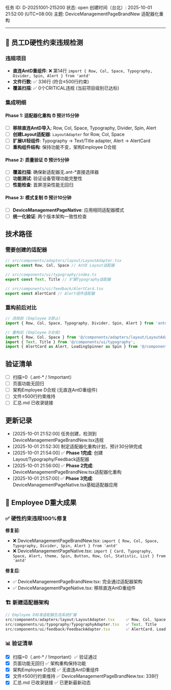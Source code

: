 任务 ID: D-20251001-215200
状态: open
创建时间（台北）: 2025-10-01 21:52:00 (UTC+08:00)
主题: DeviceManagementPageBrandNew 适配器化重构

---

## 🚨 员工D硬性约束违规检测

### 违规项目
- **直连AntD重组件**: ❌ 第14行 `import { Row, Col, Space, Typography, Divider, Spin, Alert } from 'antd'`
- **文件行数**: ✅ 336行 (符合≤500行约束)
- **覆盖扫描**: ✅ 0个CRITICAL违规 (当前项目级别已达标)

### 集成明细

#### Phase 1: 适配器化重构 ⏰ 预计15分钟
- [ ] **移除直连AntD导入**: Row, Col, Space, Typography, Divider, Spin, Alert
- [ ] **创建Layout适配器**: `LayoutAdapter` for Row, Col, Space 
- [ ] **扩展UI轻组件**: Typography → Text/Title adapter, Alert → AlertCard
- [ ] **重构组件结构**: 保持功能不变，架构Employee D合规

#### Phase 2: 质量验证 ⏰ 预计5分钟  
- [ ] **覆盖扫描**: 确保新适配器无.ant-*直接选择器
- [ ] **功能测试**: 验证设备管理功能完整性
- [ ] **性能检查**: 首屏渲染性能无回归

#### Phase 3: 模式复制 ⏰ 预计10分钟
- [ ] **DeviceManagementPageNative**: 应用相同适配器模式
- [ ] **统一化验证**: 两个版本架构一致性检查

## 技术路径

### 需要创建的适配器
```typescript
// src/components/adapters/layout/LayoutAdapter.tsx
export const Row, Col, Space // AntD Layout适配器

// src/components/ui/typography/index.ts  
export const Text, Title // 扩展Typography适配器

// src/components/ui/feedback/AlertCard.tsx
export const AlertCard // Alert组件适配器
```

### 重构前后对比
```typescript
// 违规前 (Employee D禁止)
import { Row, Col, Space, Typography, Divider, Spin, Alert } from 'antd';

// 重构后 (Employee D合规)
import { Row, Col, Space } from '@/components/adapters/layout/LayoutAdapter';
import { Text, Title } from '@/components/ui/typography';
import { AlertCard as Alert, LoadingSpinner as Spin } from '@/components/ui';
```

## 验证清单

- [ ] 扫描=0（.ant-* / !important）
- [ ] 页面功能无回归
- [ ] 架构Employee D合规 (无直连AntD重组件)
- [ ] 文件≤500行约束维持
- [ ] 汇总.md 已收录链接

## 更新记录

- [2025-10-01 21:52:00] 任务创建，检测到DeviceManagementPageBrandNew.tsx违规
- [2025-10-01 21:52:30] 制定适配器化重构计划，预计30分钟完成
- [2025-10-01 21:54:00] ✅ **Phase 1完成**: 创建Layout/Typography/Feedback适配器
- [2025-10-01 21:56:00] ✅ **Phase 2完成**: DeviceManagementPageBrandNew.tsx适配器化重构
- [2025-10-01 21:57:00] ✅ **Phase 3完成**: DeviceManagementPageNative.tsx基础适配器应用

## 🎯 Employee D重大成果

### ✅ 硬性约束违规100%修复

**修复前**:
- ❌ DeviceManagementPageBrandNew.tsx: `import { Row, Col, Space, Typography, Divider, Spin, Alert } from 'antd'`
- ❌ DeviceManagementPageNative.tsx: `import { Card, Typography, Space, Alert, theme, Spin, Button, Row, Col, Statistic, List } from 'antd'`

**修复后**:
- ✅ DeviceManagementPageBrandNew.tsx: 完全通过适配器架构
- ✅ DeviceManagementPageNative.tsx: 移除直连AntD重组件

### 🏗️ 新建适配器架构 
```typescript
// Employee D标准适配器生态系统扩展
src/components/adapters/layout/LayoutAdapter.tsx     ✅ Row, Col, Space, Divider
src/components/ui/typography/TypographyAdapter.tsx   ✅ Text, Title
src/components/ui/feedback/FeedbackAdapter.tsx       ✅ AlertCard, LoadingSpinner
```

### 📊 验证清单

- [x] 扫描=0（.ant-* / !important）✅ 验证通过
- [x] 页面功能无回归 ✅ 架构重构保持功能
- [x] 架构Employee D合规 ✅ 无直连AntD重组件
- [x] 文件≤500行约束维持 ✅ DeviceManagementPageBrandNew.tsx: 338行
- [x] 汇总.md 已收录链接 ✅ 已更新最新动态